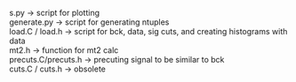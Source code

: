 s.py -> script for plotting          
generate.py -> script for generating ntuples        
load.C / load.h -> script for bck, data, sig cuts, and creating histograms with data        
mt2.h -> function for mt2 calc             
precuts.C/precuts.h -> precuting signal to be similar to bck         
cuts.C / cuts.h -> obsolete        
        

